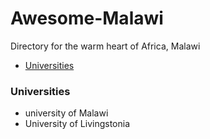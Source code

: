 # Awesome-Malawi
Directory for the warm heart of Africa, Malawi

- [Universities](#universities)


### Universities

- university of Malawi
- University of Livingstonia





